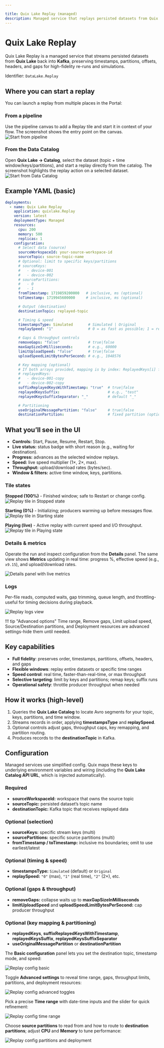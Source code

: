```yaml
---

title: Quix Lake Replay (managed)
description: Managed service that replays persisted datasets from Quix Lake back into Kafka with full fidelity.
---
```


# Quix Lake Replay

Quix Lake Replay is a managed service that streams persisted datasets from **Quix Lake** back into **Kafka**, preserving timestamps, partitions, offsets, headers, and gaps for high-fidelity re-runs and simulations.

Identifier: `DataLake.Replay`

## Where you can start a replay

You can launch a replay from multiple places in the Portal:

### From a pipeline

Use the pipeline canvas to add a Replay tile and start it in context of your flow. The screenshot shows the entry point on the canvas.
![Start from pipeline](./images/replay/start-from-pipeline.png)

### From the Data Catalog

Open **Quix Lake → Catalog**, select the dataset (topic + time window/keys/partitions), and start a replay directly from the catalog. The screenshot highlights the replay action on a selected dataset.
![Start from Data Catalog](./images/replay/start-from-catalog.png)

## Example YAML (basic)

```yaml
deployments:
  - name: Quix Lake Replay
    application: quixlake.Replay
    version: latest
    deploymentType: Managed
    resources:
      cpu: 200
      memory: 500
      replicas: 1
    configuration:
      # Select data (source)
      sourceWorkspaceId: your-source-workspace-id
      sourceTopic: source-topic-name
      # Optional: limit to specific keys/partitions
      # sourceKeys:
      #   - device-001
      #   - device-002
      # sourcePartitions:
      #   - 0
      #   - 1
      fromTimestamp: 1719859200000   # inclusive, ms (optional)
      toTimestamp: 1719945600000     # inclusive, ms (optional)

      # Output (destination)
      destinationTopic: replayed-topic

      # Timing & speed
      timestampsType: Simulated       # Simulated | Original
      replaySpeed: "1"                # 0 = as fast as possible; 1 = real time; 2 = 2×; etc.

      # Gaps & throughput controls
      removeGaps: "false"             # true|false
      maxGapSizeInMilliseconds:       # e.g., 60000
      limitUploadSpeed: "false"       # true|false
      uploadSpeedLimitBytesPerSecond: # e.g., 1048576

      # Key mapping (optional)
      # If both arrays provided, mapping is by index: ReplayedKeys[i] for SourceKeys[i]
      # replayedKeys:
      #   - device-001-copy
      #   - device-002-copy
      suffixReplayedKeysWithTimestamp: "true"  # true|false
      replayedKeysSuffix:                      # e.g., "test"
      replayedKeysSuffixSeparator: "_"         # default "_"

      # Partitioning
      useOriginalMessagePartition: "false"     # true|false
      destinationPartition:                    # fixed partition (optional)
```

## What you’ll see in the UI

* **Controls:** Start, Pause, Resume, Restart, Stop.
* **Live status:** status badge with short reason (e.g., waiting for destination).
* **Progress:** advances as the selected window replays.
* **Speed:** live speed multiplier (1×, 2×, max).
* **Throughput:** upload/download rates (bytes/sec).
* **Window & filters:** active time window, keys, partitions.

### Tile states

**Stopped (100%)** - Finished window; safe to Restart or change config.  
![Replay tile in Stopped state](./images/replay/tile-stopped.png)

**Starting (0%)** - Initializing; producers warming up before messages flow.  
![Replay tile in Starting state](./images/replay/tile-starting.png)

**Playing (live)** - Active replay with current speed and I/O throughput.  
![Replay tile in Playing state](./images/replay/tile-playing.png)

### Details & metrics

Operate the run and inspect configuration from the **Details** panel. The same view shows **Metrics** updating in real time: progress %, effective speed (e.g., `x9.15`), and upload/download rates.

![Details panel with live metrics](./images/replay/details-panel.png)

### Logs

Per-file reads, computed waits, gap trimming, queue length, and throttling-useful for timing decisions during playback.

![Replay logs view](./images/replay/logs.png)

!!! tip "Advanced options"
    Time range, Remove gaps, Limit upload speed, Source/Destination partitions, and Deployment resources are advanced settings-hide them until needed.

## Key capabilities

* **Full fidelity**: preserves order, timestamps, partitions, offsets, headers, and gaps
* **Flexible windows**: replay entire datasets or specific time ranges
* **Speed control**: real time, faster-than-real-time, or max throughput
* **Selective targeting**: limit by keys and partitions; remap keys; suffix runs
* **Operational safety**: throttle producer throughput when needed


## How it works (high-level)

1. Queries the **Quix Lake Catalog** to locate Avro segments for your topic, keys, partitions, and time window.
2. Streams records in order, applying **timestampsType** and **replaySpeed**.
3. Optional controls adjust gaps, throughput caps, key remapping, and partition routing.
4. Produces records to the **destinationTopic** in Kafka.


## Configuration

Managed services use simplified config. Quix maps these keys to underlying environment variables and wiring (including the **Quix Lake Catalog API URL**, which is injected automatically).

### Required

* **sourceWorkspaceId:**  workspace that owns the source topic
* **sourceTopic:**  persisted dataset’s topic name
* **destinationTopic:**  Kafka topic that receives replayed data

### Optional (selection)

* **sourceKeys:**  specific stream keys (multi)
* **sourcePartitions:**  specific source partitions (multi)
* **fromTimestamp / toTimestamp:**  inclusive ms boundaries; omit to use earliest/latest

### Optional (timing & speed)

* **timestampsType:**  `Simulated` (default) or `Original`
* **replaySpeed:**  `"0"` (max), `"1"` (real time), `"2"` (2×), etc.

### Optional (gaps & throughput)

* **removeGaps:**  collapse waits up to **maxGapSizeInMilliseconds**
* **limitUploadSpeed** and **uploadSpeedLimitBytesPerSecond:**  cap producer throughput

### Optional (key mapping & partitioning)

* **replayedKeys**, **suffixReplayedKeysWithTimestamp**, **replayedKeysSuffix**, **replayedKeysSuffixSeparator**
* **useOriginalMessagePartition** or **destinationPartition**

The **Basic configuration** panel lets you set the destination topic, timestamp mode, and speed:

![Replay config basic](./images/replay/config-basic.png)

Toggle **Advanced settings** to reveal time range, gaps, throughput limits, partitions, and deployment resources:

![Replay config advanced toggles](./images/replay/config-advanced-toggles.png)

Pick a precise **Time range** with date-time inputs and the slider for quick refinement:

![Replay config time range](./images/replay/config-time-range.png)

Choose **source partitions** to read from and how to route to **destination partitions**; adjust **CPU** and **Memory** to tune performance:

![Replay config partitions and deployment](./images/replay/config-partitions-deploy.png)
